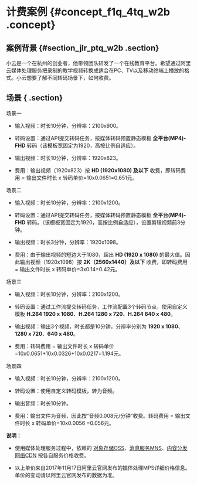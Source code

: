 # 计费案例 {#concept_f1q_4tq_w2b .concept}

## 案例背景 {#section_jlr_ptq_w2b .section}

小云是一个在杭州的创业者，他带领团队研发了一个在线教育平台。希望通过阿里云媒体处理服务把录制的教学视频转换成适合在PC、TV以及移动终端上播放的格式。小云想要了解不同转码场景下，如何收费。

## 场景 { .section}

场景一

-   输入视频：时长10分钟，分辨率：2100x900。

-   转码设置：通过API提交转码任务，按媒体转码预置静态模板 **全平台\(MP4\)-FHD** 转码（该模板宽固定为1920，高按比例自适应）。

-   输出视频：时长10分钟，分辨率：1920x823。

-   费用：输出视频（1920x823）按 **HD \(1920x1080\) 及以下** 收费，即转码费用 = 输出文件时长 x 转码单价=10x0.0651=0.651元。


场景二

-   输入视频：时长10分钟，分辨率：2100x1200。

-   转码设置：通过API提交转码任务，按媒体转码预置静态模板 **全平台\(MP4\)-FHD** 转码。（该模板宽固定为1920，高按比例自适应），设置剪辑视频前3分钟。

-   输出视频：时长3分钟，分辨率：1920x1098。

-   费用：由于输出视频的短边大于1080，超出 **HD \(1920 x 1080\)** 的最大值。因此输出视频（1920x1098）按 **2K（2560x1440）及以下** 收费，即转码费用 = 输出文件时长 x 转码单价=3x0.14=0.42元。


场景三

-   输入视频：时长10分钟，分辨率：2100x1200。

-   转码设置：通过工作流提交转码任务，工作流配置3个转码节点，使用自定义模板 **H.264 1920 x 1080**、**H.264 1280 x 720**、**H.264 640 x 480**。

-   输出视频：输出3个视频，时长都是10分钟，分辨率分别为 **1920 x 1080**、**1280 x 720**、**640 x 480**。

-   费用：转码费用 = 输出文件时长 x 转码单价=10x0.0651+10x0.0326+10x0.0217=1.194元。


场景四

-   输入视频：时长10分钟，分辨率：2100x1200。

-   转码设置：使用自定义转码模板，转为音频。

-   输出音频：时长10分钟。

-   费用：输出文件为音频，因此按“音频0.008元/分钟”收费。转码费用 = 输出文件时长 x 转码单价=10x0.0056 =0.056元。


**说明：** 

-   使用媒体处理服务过程中，依赖的 [对象存储OSS](https://www.aliyun.com/price/product#/oss/detail)、[消息服务MNS](https://www.aliyun.com/price/product#/mns/detail)、[内容分发网络CDN](https://www.aliyun.com/price/product#/cdn/detail) 按各自服务价格收费。

-   以上单价来自2017年11月17日阿里云官网发布的媒体处理MPS详细价格信息。单价的变动请以阿里云官网发布的数据为准。


